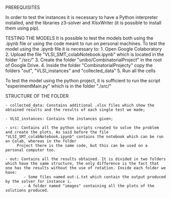 PREREQUISITES

In order to test the instances it is necessary to have a Python interpreter installed, and the libraries z3-solver and XlsxWriter (it is possible to install them using pip). 


TESTING THE MODELS
It is possible to test the models both using the .ipynb file or using the code meant to run on personal machines.
To test the model using the .ipynb file it is necessary to:
	1. Open Google Colaboratory
	2. Upload the file "VLSI_SMT_colabNotebook.ipynb" which is located in the folder "./src/"
	3. Create the folder "unibo/CombinatorialProject" in the root of Google Drive.
	4. Inside the folder "CombinatorialProjecty" copy the folders "out", "VLSI_instances" and "collected_data"
	5. Run all the cells

To test the model using the python project, it is sufficient to run the script "experimentMain.py" which is in the folder "./src/"


STRUCTURE OF THE FOLDER

	- collected_data: Constains additional .xlsx files which show the obtained results and the results of each single test we made;
	
	- VLSI_instances: Contains the instances given;

	- src: Contains all the python scripts created to solve the problem and create the plots. As said before the file "VLSI_SMT_colabNotebook.ipynb" contains the notebook which can be run on Colab, whereas in the folder
		 Project there is the same code, but this can be used on a personal computer too.

	- out: Contains all the results obtained. It is divided in two folders which have the same structure, the only difference is the fact that one has the results without the use of rotation. Inside each folder we have:
			- Some files named out-i.txt which contain the output produced by the solver for instance i.
			- A folder named "images" containing all the plots of the solutions produced.

